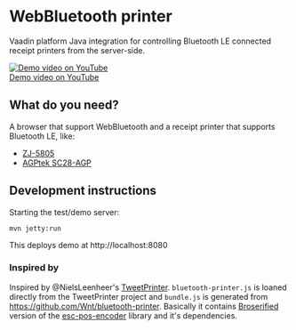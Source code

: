# WebBluetooth printer

Vaadin platform Java integration for controlling Bluetooth LE connected receipt printers from the server-side.

[![Demo video on YouTube](https://img.youtube.com/vi/si-oHhtymvs/0.jpg)  
Demo video on YouTube](https://www.youtube.com/watch?v=si-oHhtymvs)

## What do you need?

A browser that support WebBluetooth and a receipt printer that supports Bluetooth LE, like:

- [ZJ-5805](https://nl.aliexpress.com/item/New-Arrival-ZJ-5805-58mm-Bluetooth-4-0-Android-4-0-POS-Receipt-Thermal-Printer-Bill/32793315554.html)
- [AGPtek SC28-AGP](https://www.amazon.com/Version-AGPtek®-Portable-Bluetooth-Wireless/dp/B00XL3DY2E)

## Development instructions

Starting the test/demo server:
```
mvn jetty:run
```

This deploys demo at http://localhost:8080

### Inspired by

Inspired by @NielsLeenheer's [TweetPrinter](https://raw.githubusercontent.com/BluetoothRocks/TweetPrinter). `bluetooth-printer.js` is loaned directly from the TweetPrinter project and `bundle.js` is generated from https://github.com/Wnt/bluetooth-printer. Basically it contains [Broserified](http://browserify.org/) version of the [esc-pos-encoder](https://www.npmjs.com/package/esc-pos-encoder) library and it's dependencies.

